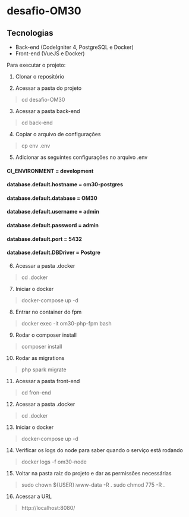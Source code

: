 # desafio-OM30

## Tecnologias
* Back-end (CodeIgniter 4, PostgreSQL e Docker)
* Front-end (VueJS e Docker)

Para executar o projeto:

1. Clonar o repositório

2. Acessar a pasta do projeto
> cd desafio-OM30

3. Acessar a pasta back-end
 > cd back-end

4. Copiar o arquivo de configurações
> cp env .env

5. Adicionar as seguintes configurações no arquivo .env
#### CI_ENVIRONMENT = development
#### database.default.hostname = om30-postgres
#### database.default.database = OM30
#### database.default.username = admin
#### database.default.password = admin
#### database.default.port = 5432
#### database.default.DBDriver = Postgre 

6. Acessar a pasta .docker
> cd .docker

7. Iniciar o docker
> docker-compose up -d

8. Entrar no container do fpm
> docker exec -it om30-php-fpm bash

9. Rodar o composer install
> composer install

10. Rodar as migrations
> php spark migrate

11. Acessar a pasta front-end
> cd fron-end

12. Acessar a pasta .docker
> cd .docker

13. Iniciar o docker
> docker-compose up -d

14. Verificar os logs do node para saber quando o serviço está rodando
> docker logs -f om30-node

15. Voltar na pasta raiz do projeto e dar as permissões necessárias
> sudo chown ${USER}:www-data -R .
> sudo chmod 775 -R .

16. Acessar a URL

> http://localhost:8080/
